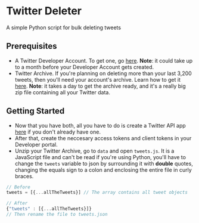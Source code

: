 # Twitter Deleter
A simple Python script for bulk deleting tweets

## Prerequisites
- A Twitter Developer Account.
To get one, go [here](https://developer.twitter.com/en/apply-for-access). 
__Note__: it could take
up to a month before your Developer Account gets created.
- Twitter Archive. If you're planning on deleting more than your last 3,200 tweets,
then you'll need your account's archive. Learn how to get it [here](https://help.twitter.com/en/managing-your-account/how-to-download-your-twitter-archive). 
__Note__: it takes a day to get the archive ready, and it's a really big zip file containing all your Twitter data.

## Getting Started
- Now that you have both, all you have to do is create a Twitter API app
[here](https://developer.twitter.com/en/apps) if you don't already have one. 
- After that, create the neccesary access tokens and client tokens in your Developer portal. 
- Unzip your Twitter Archive, go to `data` and open `tweets.js`. It is a JavaScript file and can't be read if you're using
Python, you'll have to change the `tweets` variable to json by surrounding it with __double__ quotes, changing the equals
sign to a colon and enclosing the entire file in curly braces. 
```javascript
// Before
tweets = [{...allTheTweets}] // The array contains all tweet objects

// After
{"tweets" : [{...allTheTweets}]}
// Then rename the file to tweets.json
```
